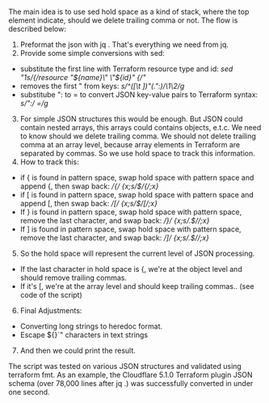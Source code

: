 The main idea is to use sed hold space as a kind of stack, where the top element indicate, should we delete trailing comma or not.
The flow is described below:
1. Preformat the json with jq . That's everything we need from jq.
2. Provide some simple conversions with sed:
- substitute the first line with Terraform resource type and id:  _sed "1s/{/resource \"${name}\" \"${id}\" {/"_
- removes the first " from keys:  _s/^\([\t ]*\)"\(.*\":\)/\1\2/g_
- substitube ": to = to convert JSON key-value pairs to Terraform syntax:  _s/":/ =/g_
3. For simple JSON structures this would be enough. But JSON could contain nested arrays, this arrays could contains objects, e.t.c. We need to know should we delete trailing comma. We should not delete trailing comma at an array level, because array elements in Terraform are separated by commas. So we use hold space to track this information.
4. How to track this:
- if { is found in pattern space, swap hold space with pattern space and append {, then swap back: _/{/ {x;s/$/{/;x}_
- if [ is found in pattern space, swap hold space with pattern space and append [, then swap back: _/\[/ {x;s/$/\[/;x}_
- If } is found in pattern space, swap hold space with pattern space, remove the last character, and swap back: _/}/ {x;s/.$//;x}_
- If ] is found in pattern space, swap hold space with pattern space, remove the last character, and swap back: _/\]/ {x;s/.$//;x}_
5. So the hold space will represent the current level of JSON processing. 
- If the last character in hold space is {, we're at the object level and should remove trailing commas.
- If it's [, we're at the array level and should keep trailing commas.. (see code of the script)
6. Final Adjustments:
- Converting long strings to heredoc format.
- Escape ${}\`" characters in text strings
7. And then we could print the result.

The script was tested on various JSON structures and validated using terraform fmt. As an example, the Cloudflare 5.1.0 Terraform plugin JSON schema (over 78,000 lines after jq .) was successfully converted in under one second.
